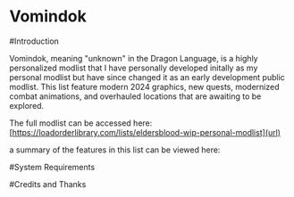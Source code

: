 # Vomindok

#Introduction

Vomindok, meaning "unknown" in the Dragon Language, is a highly personalized modlist that I have personally developed initally as my personal modlist but have since changed it as an early development public modlist. This list feature modern 2024 graphics, new quests, modernized combat animations, and overhauled locations that are awaiting to be explored.

The full modlist can be accessed here: [https://loadorderlibrary.com/lists/eldersblood-wip-personal-modlist](url)

a summary of the features in this list can be viewed here: 



#System Requirements 





#Credits and Thanks
